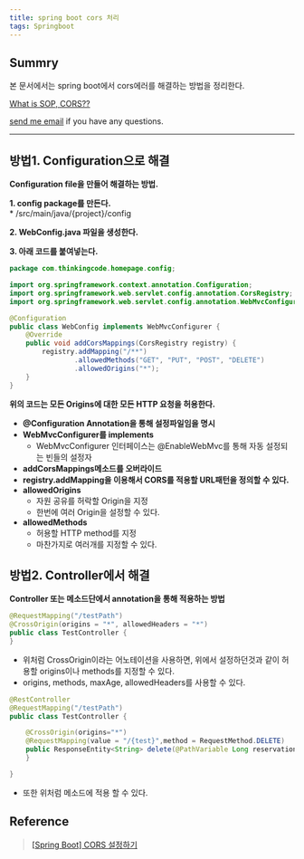 ```yaml
---
title: spring boot cors 처리
tags: Springboot
---
```


## Summry

본 문서에서는 spring boot에서 cors에러를 해결하는 방법을 정리한다.  

[What is SOP, CORS??](https://limjunho.github.io/2020/11/12/What-is-SOP,-CORS.html)

[send me email](mailto:jewel7492@gmail.com) if you have any questions.

<!--more-->

---

## 방법1. Configuration으로 해결

**Configuration file을 만들어 해결하는 방법.**  

**1. config package를 만든다.**  
    * /src/main/java/{project}/config 

**2. WebConfig.java 파일을 생성한다.**  

**3. 아래 코드를 붙여넣는다.**  

```java
package com.thinkingcode.homepage.config;

import org.springframework.context.annotation.Configuration;
import org.springframework.web.servlet.config.annotation.CorsRegistry;
import org.springframework.web.servlet.config.annotation.WebMvcConfigurer;

@Configuration
public class WebConfig implements WebMvcConfigurer {
    @Override
    public void addCorsMappings(CorsRegistry registry) {
        registry.addMapping("/**")
                .allowedMethods("GET", "PUT", "POST", "DELETE")
                .allowedOrigins("*");
    }
}
```
**위의 코드는 모든 Origins에 대한 모든 HTTP 요청을 허용한다.**  

* **@Configuration Annotation을 통해 설정파일임을 명시**
* **WebMvcConfigurer를 implements**
    * WebMvcConfigurer 인터페이스는 @EnableWebMvc를 통해 자동 설정되는 빈들의 설정자
* **addCorsMappings메소드를 오버라이드**
* **registry.addMapping을 이용해서 CORS를 적용할 URL패턴을 정의할 수 있다.**
* **allowedOrigins**
    * 자원 공유를 허락할 Origin을 지정
    * 한번에 여러 Origin을 설정할 수 있다.
* **allowedMethods**
    * 허용할 HTTP method를 지정
    * 마찬가지로 여러개를 지정할 수 있다.

## 방법2. Controller에서 해결

**Controller 또는 메소드단에서 annotation을 통해 적용하는 방법**  

```java
@RequestMapping("/testPath")
@CrossOrigin(origins = "*", allowedHeaders = "*")
public class TestController {
}
```
* 위처럼 CrossOrigin이라는 어노테이션을 사용하면, 위에서 설정하던것과 같이 허용할 origins이나 methods를 지정할 수 있다.
* origins, methods, maxAge, allowedHeaders를 사용할 수 있다.

```java
@RestController
@RequestMapping("/testPath")
public class TestController {

    @CrossOrigin(origins="*")
    @RequestMapping(value = "/{test}",method = RequestMethod.DELETE)
    public ResponseEntity<String> delete(@PathVariable Long reservationNo) throws Exception{
    }

}
```
* 또한 위처럼 메소드에 적용 할 수 있다.

## Reference

> [[Spring Boot] CORS 설정하기](https://dev-pengun.tistory.com/entry/Spring-Boot-CORS-%EC%84%A4%EC%A0%95%ED%95%98%EA%B8%B0)  